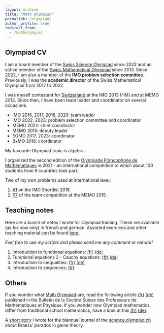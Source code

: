 ```yaml
---
layout: archive
title: "Math Olympiad"
permalink: /olympiad/
author_profile: true
redirect_from:
  - /matholympiad
--- 
```


## Olympiad CV

I am a board member of the [Swiss Science Olympiad](https://science.olympiad.ch/en) since 2022 and an active member of the [Swiss Mathematical Olympiad](https://mathematical.olympiad.ch/en/) since 2013. Since 2022, I am also a member of the **IMO problem selection committee**. Previously, I was the **academic director** of the Swiss Mathematical Olympiad from 2017 to 2022.

I was myself contestant for [Switzerland](https://www.imo-official.org/country_team_r.aspx?code=SUI) at the IMO 2013 (HM) and at MEMO 2012. Since then, I have been team leader and coordinator on several occasions. 

- IMO 2016, 2017, 2018, 2020: team leader
- IMO 2022, 2023: problem selection committee and coordinator
- MEMO 2022: chief coordinator
- MEMO 2015: deputy leader
- EGMO 2017, 2023: coordinator
- BxMO 2018: coordinator

My favourite Olympiad topic is algebra.

I organized the second edition of the [Olympiade Francophone de Mathématiques](http://igm.univ-mlv.fr/~juge/ofm/) in 2021 - an international competition to which about 100 students from 9 countries took part. 

Two of my own problems used at international level:

1. [A1](https://artofproblemsolving.com/community/c6h1876757p12752810) on the IMO Shortlist 2018.
2. [P7](https://artofproblemsolving.com/community/c6h1135658p5301680) of the team competition at the MEMO 2015.

## Teaching notes
Here are a bunch of notes I wrote for Olympiad training. These are available (as for now only) in french and german. Assorted exercices and other teaching material can be found [here](https://mathematical.olympiad.ch/en/navigation-mitte/skripts/). 

*Feel free to use my scripts and please send me any comment or remark!*

1. Introduction to functional equations: [(fr)](https://mathematical.olympiad.ch/fileadmin/user_upload/Archiv/Intranet/Olympiads/Mathematics/deploy/skripte/algebra/funktionalgleichungen1/fr-funktionalgleichungen1.pdf) [(de)](https://mathematical.olympiad.ch/fileadmin/user_upload/Archiv/Intranet/Olympiads/Mathematics/deploy/skripte/algebra/funktionalgleichungen1/de-funktionalgleichungen1.pdf)
2. Functional equations 2 - Cauchy equations: [(fr)](https://mathematical.olympiad.ch/fileadmin/user_upload/Archiv/Intranet/Olympiads/Mathematics/deploy/skripte/algebra/funktionalgleichungen2/fr-funktionalgleichungen2.pdf) [(de)](https://mathematical.olympiad.ch/fileadmin/user_upload/Archiv/Intranet/Olympiads/Mathematics/deploy/skripte/algebra/funktionalgleichungen2/de-funktionalgleichungen2.pdf)
3. Introduction to inequalities: [(fr)](https://mathematical.olympiad.ch/fileadmin/user_upload/Archiv/Intranet/Olympiads/Mathematics/deploy/skripte/algebra/ungleichungen1/fr-ungleichungen1.pdf) [(de)](https://mathematical.olympiad.ch/fileadmin/user_upload/Archiv/Intranet/Olympiads/Mathematics/deploy/skripte/algebra/ungleichungen1/de-ungleichungen1.pdf)
4. Introduction to sequences: [(fr)](http://arnaudmaret.github.io/files/fr_suites.pdf)

## Others

If you wonder what [Math Olympiad](https://www.imo-official.org/?language=en) are, read the following article [(fr)](http://arnaudmaret.github.io/files/VSMP-Bulletin.pdf) [(de)](http://arnaudmaret.github.io/files/VSMP-Bulletin_de_neu.pdf) published in the Bulletin de la Société Suisse des Professeurs de Mathématiques et Physique. If you wonder how Olympiad mathematics differ from traditional school mathematics, have a look at this [(fr)](https://science.olympiad.ch/fr/actuel/detail/news/news/couvrez-cette-calculatrice-que-je-ne-saurais-voir-le-retour-du-raisonnement-a-lecole/) [(de)](https://science.olympiad.ch/de/aktuell/detail/news/news/tischlein-deck-dich-ein-mathematisches-festessen/).

A [short story](https://science.olympiad.ch/de/aktuell/detail/news/news/tonnerre-de-braess-mesaventure-sur-la-route-des-olympiades/)  I wrote for the biannual journal of the [science.olympiad.ch](https://science.olympiad.ch/fr/) about Braess' paradox in game theory.
